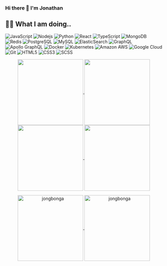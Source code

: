 ### Hi there 👋 I'm Jonathan

## 👨‍💻 What I am doing..

![JavaScript](https://img.shields.io/badge/-JavaScript-323330?style=flat&logo=javascript&logoColor=white)
![Nodejs](https://img.shields.io/badge/-Nodejs-68a063?style=flat&logo=Node.js&logoColor=white)
![Python](https://img.shields.io/badge/-Python-4B8BBE?style=flat&logo=Python&logoColor=white)
![React](https://img.shields.io/badge/-React-323330?style=flat&logo=react&logoColor=white)
![TypeScript](https://img.shields.io/badge/-TypeScript-007ACC?style=flat&logo=typescript&logoColor=white)
![MongoDB](https://img.shields.io/badge/-MongoDB-4DB33D?style=flat&logo=mongodb&logoColor=white)
![Redis](https://img.shields.io/badge/-Redis-D82C20?style=flat&logo=Redis&logoColor=white)
![PostgreSQL](https://img.shields.io/badge/-PostgreSQL-336791?style=flat&logo=postgresql&logoColor=white)
![MySQL](https://img.shields.io/badge/-MySQL-00758F?style=flat&logo=mysql&logoColor=white)
![ElasticSearch](https://img.shields.io/badge/-ElasticSearch-005571?style=flat&logo=elasticsearch&logoColor=white)
![GraphQL](https://img.shields.io/badge/-GraphQL-E10098?style=flat&logo=graphql&logoColor=white)
![Apollo GraphQL](https://img.shields.io/badge/-Apollo%20GraphQL-311C87?style=flat&logo=apollo-graphql&logoColor=white)
![Docker](https://img.shields.io/badge/-Docker-384d54?style=flat&logo=docker&logoColor=white)
![Kubernetes](https://img.shields.io/badge/-Kubernetes-326ce5?style=flat&logo=kubernetes&logoColor=white)
![Amazon AWS](https://img.shields.io/badge/Amazon%20AWS-FF9900?style=flat&logo=amazon-aws&logoColor=white)
![Google Cloud](https://img.shields.io/badge/Google%20Cloud-4285F4?style=flat&logo=google-cloud&logoColor=white)
![Git](https://img.shields.io/badge/-Git-f34f29?style=flat&logo=git&logoColor=white)
![HTML5](https://img.shields.io/badge/-HTML5-f06529?style=flat&logo=html5&logoColor=white)
![CSS3](https://img.shields.io/badge/-CSS3-264de4?style=flat&logo=css3&logoColor=white)
![SCSS](https://img.shields.io/badge/-SCSS-CC6699?style=flat&logo=sass&logoColor=white)

<p align="center">
    <a href="https://github.com/jongbonga#gh-light-mode-only">
        <img height="210em" src="https://github-readme-stats.vercel.app/api?username=jongbonga&count_private=true&show_icons=true&include_all_commits=true&custom_title=jongbonga%27s%20github%20stats&hide_border=true&line_height=28&theme=graywhite" align = "center"/>
    </a>
    <a href="https://github.com/jongbonga#gh-light-mode-only">
        <img height="210em" src="https://github-readme-stats.vercel.app/api/top-langs/?username=jongbonga&count_private=true&show_icons=true&include_all_commits=true&layout=compact&hide_border=true&langs_count=10&theme=graywhite" align = "center"/>
    </a>
    <a href="https://github.com/jongbonga#gh-dark-mode-only">
        <img height="210em" src="https://github-readme-stats.vercel.app/api?username=jongbonga&count_private=true&show_icons=true&include_all_commits=true&custom_title=jongbonga%27s%20github%20stats&hide_border=true&line_height=28&theme=dark" align = "center"/>
    </a>
    <a href="https://github.com/jongbonga#gh-dark-mode-only">
        <img height="210em" src="https://github-readme-stats.vercel.app/api/top-langs/?username=jongbonga&count_private=true&show_icons=true&include_all_commits=true&layout=compact&hide_border=true&langs_count=10&theme=dark" align = "center"/>
    </a>

</p>

<p align="center">
    <a href="https://github.com/jongbonga#gh-light-mode-only">
        <img height="210em" align="center" src="https://github-readme-streak-stats.herokuapp.com/?user=jongbonga&theme=default" alt="jongbonga" />
    </a>
    <a href="https://github.com/jongbonga#gh-dark-mode-only">
        <img height="210em" align="center" src="https://github-readme-streak-stats.herokuapp.com/?user=jongbonga&theme=dark" alt="jongbonga" />
    </a>
</p>
